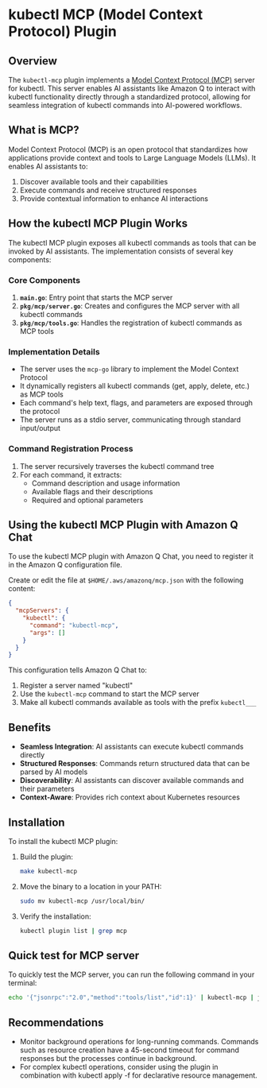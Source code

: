 # kubectl MCP (Model Context Protocol) Plugin

## Overview

The `kubectl-mcp` plugin implements a [Model Context Protocol (MCP)](https://github.com/modelcontextprotocol) server for kubectl. This server enables AI assistants like Amazon Q to interact with kubectl functionality directly through a standardized protocol, allowing for seamless integration of kubectl commands into AI-powered workflows.

## What is MCP?

Model Context Protocol (MCP) is an open protocol that standardizes how applications provide context and tools to Large Language Models (LLMs). It enables AI assistants to:

1. Discover available tools and their capabilities
2. Execute commands and receive structured responses
3. Provide contextual information to enhance AI interactions

## How the kubectl MCP Plugin Works

The kubectl MCP plugin exposes all kubectl commands as tools that can be invoked by AI assistants. The implementation consists of several key components:

### Core Components

1. **`main.go`**: Entry point that starts the MCP server
2. **`pkg/mcp/server.go`**: Creates and configures the MCP server with all kubectl commands
3. **`pkg/mcp/tools.go`**: Handles the registration of kubectl commands as MCP tools

### Implementation Details

- The server uses the `mcp-go` library to implement the Model Context Protocol
- It dynamically registers all kubectl commands (get, apply, delete, etc.) as MCP tools
- Each command's help text, flags, and parameters are exposed through the protocol
- The server runs as a stdio server, communicating through standard input/output

### Command Registration Process

1. The server recursively traverses the kubectl command tree
2. For each command, it extracts:
   - Command description and usage information
   - Available flags and their descriptions
   - Required and optional parameters

## Using the kubectl MCP Plugin with Amazon Q Chat

To use the kubectl MCP plugin with Amazon Q Chat, you need to register it in the Amazon Q configuration file.

Create or edit the file at `$HOME/.aws/amazonq/mcp.json` with the following content:

```json
{
  "mcpServers": {
    "kubectl": {
      "command": "kubectl-mcp",
      "args": []
    }
  }
}
```

This configuration tells Amazon Q Chat to:
1. Register a server named "kubectl"
2. Use the `kubectl-mcp` command to start the MCP server
3. Make all kubectl commands available as tools with the prefix `kubectl___`

## Benefits

- **Seamless Integration**: AI assistants can execute kubectl commands directly
- **Structured Responses**: Commands return structured data that can be parsed by AI models
- **Discoverability**: AI assistants can discover available commands and their parameters
- **Context-Aware**: Provides rich context about Kubernetes resources

## Installation

To install the kubectl MCP plugin:

1. Build the plugin:
   ```bash
   make kubectl-mcp
   ```

2. Move the binary to a location in your PATH:
   ```bash
   sudo mv kubectl-mcp /usr/local/bin/
   ```

3. Verify the installation:
   ```bash
   kubectl plugin list | grep mcp
   ```

## Quick test for MCP server

To quickly test the MCP server, you can run the following command in your terminal:

```bash
echo '{"jsonrpc":"2.0","method":"tools/list","id":1}' | kubectl-mcp | jq
```

## Recommendations

- Monitor background operations for long-running commands. Commands such as resource creation have a 45-second timeout for command responses but the processes continue in background.
- For complex kubectl operations, consider using the plugin in combination with kubectl apply -f for declarative resource management.
